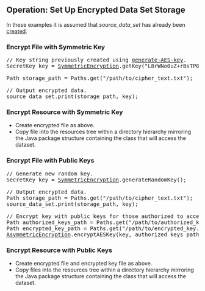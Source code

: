 ## Operation: Set Up Encrypted Data Set Storage

In these examples it is assumed that *source_data_set* has already been [created](setup-source.html).

### Encrypt File with Symmetric Key

<pre>// Key string previously created using <a href="/usage/encrypted-data-sets/generate-AES-key.html">generate-AES-key</a>.
SecretKey key = <a href="/apidocs/index.html?uk/ac/standrews/cs/util/dataset/encrypted/SymmetricEncryption.html">SymmetricEncryption</a>.getKey("L8rWNo0uZ+rBsTP08DR4Mw==");
    
Path storage_path = Paths.get("/path/to/cipher_text.txt");

// Output encrypted data.
source_data_set.print(storage_path, key);</pre>

### Encrypt Resource with Symmetric Key

* Create encrypted file as above.
* Copy file into the resources tree within a directory hierarchy mirroring the Java package structure containing the class that 
will access the dataset.

### Encrypt File with Public Keys

<pre>// Generate new random key.
SecretKey key = <a href="/apidocs/index.html?uk/ac/standrews/cs/util/dataset/encrypted/SymmetricEncryption.html">SymmetricEncryption</a>.generateRandomKey();

// Output encrypted data.
Path storage_path = Paths.get("/path/to/cipher_text.txt");
source_data_set.print(storage_path, key);

// Encrypt key with public keys for those authorized to access data.
Path authorized_keys_path = Paths.get("/path/to/authorized_keys.txt");
Path encrypted_key_path = Paths.get("/path/to/encrypted_key.txt");
<a href="/apidocs/index.html?uk/ac/standrews/cs/util/dataset/encrypted/AsymmetricEncryption.html">AsymmetricEncryption</a>.encryptAESKey(key, authorized_keys_path, encrypted_key_path);</pre>

### Encrypt Resource with Public Keys

* Create encrypted file and encrypted key file as above.
* Copy files into the resources tree within a directory hierarchy mirroring the Java package structure containing the class that 
will access the dataset.
